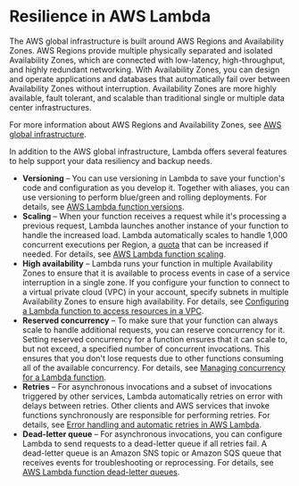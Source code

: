 # Resilience in AWS Lambda<a name="security-resilience"></a>

The AWS global infrastructure is built around AWS Regions and Availability Zones\. AWS Regions provide multiple physically separated and isolated Availability Zones, which are connected with low\-latency, high\-throughput, and highly redundant networking\. With Availability Zones, you can design and operate applications and databases that automatically fail over between Availability Zones without interruption\. Availability Zones are more highly available, fault tolerant, and scalable than traditional single or multiple data center infrastructures\. 

For more information about AWS Regions and Availability Zones, see [AWS global infrastructure](http://aws.amazon.com/about-aws/global-infrastructure/)\.

In addition to the AWS global infrastructure, Lambda offers several features to help support your data resiliency and backup needs\.
+ **Versioning** – You can use versioning in Lambda to save your function's code and configuration as you develop it\. Together with aliases, you can use versioning to perform blue/green and rolling deployments\. For details, see [AWS Lambda function versions](configuration-versions.md)\.
+ **Scaling** – When your function receives a request while it's processing a previous request, Lambda launches another instance of your function to handle the increased load\. Lambda automatically scales to handle 1,000 concurrent executions per Region, a [quota](gettingstarted-limits.md) that can be increased if needed\. For details, see [AWS Lambda function scaling](invocation-scaling.md)\.
+ **High availability** – Lambda runs your function in multiple Availability Zones to ensure that it is available to process events in case of a service interruption in a single zone\. If you configure your function to connect to a virtual private cloud \(VPC\) in your account, specify subnets in multiple Availability Zones to ensure high availability\. For details, see [Configuring a Lambda function to access resources in a VPC](configuration-vpc.md)\.
+ **Reserved concurrency** – To make sure that your function can always scale to handle additional requests, you can reserve concurrency for it\. Setting reserved concurrency for a function ensures that it can scale to, but not exceed, a specified number of concurrent invocations\. This ensures that you don't lose requests due to other functions consuming all of the available concurrency\. For details, see [Managing concurrency for a Lambda function](configuration-concurrency.md)\.
+ **Retries** – For asynchronous invocations and a subset of invocations triggered by other services, Lambda automatically retries on error with delays between retries\. Other clients and AWS services that invoke functions synchronously are responsible for performing retries\. For details, see [Error handling and automatic retries in AWS Lambda](invocation-retries.md)\.
+ **Dead\-letter queue** – For asynchronous invocations, you can configure Lambda to send requests to a dead\-letter queue if all retries fail\. A dead\-letter queue is an Amazon SNS topic or Amazon SQS queue that receives events for troubleshooting or reprocessing\. For details, see [AWS Lambda function dead\-letter queues](invocation-async.md#dlq)\.
